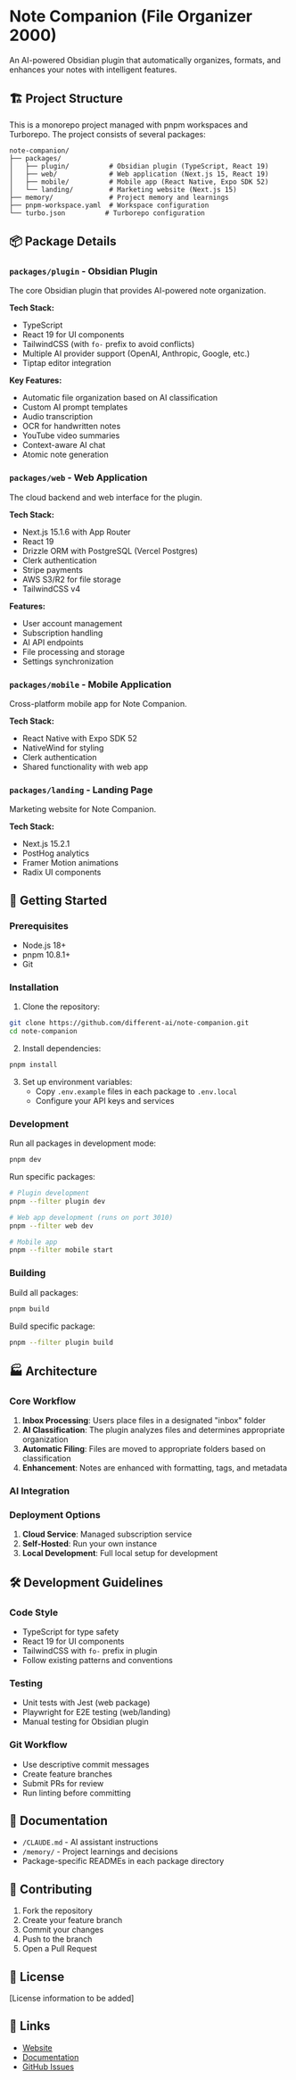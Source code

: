 # Note Companion (File Organizer 2000)

An AI-powered Obsidian plugin that automatically organizes, formats, and enhances your notes with intelligent features.

## 🏗️ Project Structure

This is a monorepo project managed with pnpm workspaces and Turborepo. The project consists of several packages:

```
note-companion/
├── packages/
│   ├── plugin/          # Obsidian plugin (TypeScript, React 19)
│   ├── web/             # Web application (Next.js 15, React 19)
│   ├── mobile/          # Mobile app (React Native, Expo SDK 52)
│   └── landing/         # Marketing website (Next.js 15)
├── memory/              # Project memory and learnings
├── pnpm-workspace.yaml  # Workspace configuration
└── turbo.json          # Turborepo configuration
```

## 📦 Package Details

### `packages/plugin` - Obsidian Plugin
The core Obsidian plugin that provides AI-powered note organization.

**Tech Stack:**
- TypeScript
- React 19 for UI components
- TailwindCSS (with `fo-` prefix to avoid conflicts)
- Multiple AI provider support (OpenAI, Anthropic, Google, etc.)
- Tiptap editor integration

**Key Features:**
- Automatic file organization based on AI classification
- Custom AI prompt templates
- Audio transcription
- OCR for handwritten notes
- YouTube video summaries
- Context-aware AI chat
- Atomic note generation

### `packages/web` - Web Application
The cloud backend and web interface for the plugin.

**Tech Stack:**
- Next.js 15.1.6 with App Router
- React 19
- Drizzle ORM with PostgreSQL (Vercel Postgres)
- Clerk authentication
- Stripe payments
- AWS S3/R2 for file storage
- TailwindCSS v4

**Features:**
- User account management
- Subscription handling
- AI API endpoints
- File processing and storage
- Settings synchronization

### `packages/mobile` - Mobile Application
Cross-platform mobile app for Note Companion.

**Tech Stack:**
- React Native with Expo SDK 52
- NativeWind for styling
- Clerk authentication
- Shared functionality with web app

### `packages/landing` - Landing Page
Marketing website for Note Companion.

**Tech Stack:**
- Next.js 15.2.1
- PostHog analytics
- Framer Motion animations
- Radix UI components


## 🚀 Getting Started

### Prerequisites
- Node.js 18+
- pnpm 10.8.1+
- Git

### Installation

1. Clone the repository:
```bash
git clone https://github.com/different-ai/note-companion.git
cd note-companion
```

2. Install dependencies:
```bash
pnpm install
```

3. Set up environment variables:
   - Copy `.env.example` files in each package to `.env.local`
   - Configure your API keys and services

### Development

Run all packages in development mode:
```bash
pnpm dev
```

Run specific packages:
```bash
# Plugin development
pnpm --filter plugin dev

# Web app development (runs on port 3010)
pnpm --filter web dev

# Mobile app
pnpm --filter mobile start
```

### Building

Build all packages:
```bash
pnpm build
```

Build specific package:
```bash
pnpm --filter plugin build
```

## 🏭 Architecture

### Core Workflow
1. **Inbox Processing**: Users place files in a designated "inbox" folder
2. **AI Classification**: The plugin analyzes files and determines appropriate organization
3. **Automatic Filing**: Files are moved to appropriate folders based on classification
4. **Enhancement**: Notes are enhanced with formatting, tags, and metadata

### AI Integration
### Deployment Options
1. **Cloud Service**: Managed subscription service
2. **Self-Hosted**: Run your own instance
3. **Local Development**: Full local setup for development

## 🛠️ Development Guidelines

### Code Style
- TypeScript for type safety
- React 19 for UI components
- TailwindCSS with `fo-` prefix in plugin
- Follow existing patterns and conventions

### Testing
- Unit tests with Jest (web package)
- Playwright for E2E testing (web/landing)
- Manual testing for Obsidian plugin

### Git Workflow
- Use descriptive commit messages
- Create feature branches
- Submit PRs for review
- Run linting before committing

## 📝 Documentation

- `/CLAUDE.md` - AI assistant instructions
- `/memory/` - Project learnings and decisions
- Package-specific READMEs in each package directory

## 🤝 Contributing

1. Fork the repository
2. Create your feature branch
3. Commit your changes
4. Push to the branch
5. Open a Pull Request

## 📄 License

[License information to be added]

## 🔗 Links

- [Website](https://notecompanion.com)
- [Documentation](https://docs.notecompanion.com)
- [GitHub Issues](https://github.com/different-ai/note-companion/issues)